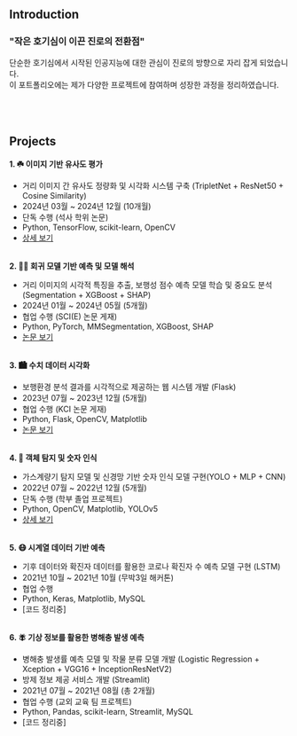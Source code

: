 
## Introduction
### **"작은 호기심이 이끈 진로의 전환점"**

단순한 호기심에서 시작된 인공지능에 대한 관심이 진로의 방향으로 자리 잡게 되었습니다.  
이 포트폴리오에는 제가 다양한 프로젝트에 참여하며 성장한 과정을 정리하였습니다.
<br><br><br><br>

## Projects
**1. ☘️ 이미지 기반 유사도 평가**
  - 거리 이미지 간 유사도 정량화 및 시각화 시스템 구축 (TripletNet + ResNet50 + Cosine Similarity)
  - 2024년 03월 ~ 2024년 12월 (10개월)
  - 단독 수행 (석사 학위 논문)
  - Python, TensorFlow, scikit-learn, OpenCV
  - [상세 보기](https://github.com/Jyeon-H/TripletNet)<br><br>
  
  
**2. 🚶🏻 회귀 모델 기반 예측 및 모델 해석**
- 거리 이미지의 시각적 특징을 추출, 보행성 점수 예측 모델 학습 및 중요도 분석 (Segmentation + XGBoost + SHAP)
- 2024년 01월 ~ 2024년 05월 (5개월)
- 협업 수행 (SCI(E) 논문 게재)
- Python, PyTorch, MMSegmentation, XGBoost, SHAP
- [논문 보기](https://doi.org/10.3390/app14104079)<br><br>
  
  
**3. 🏙️ 수치 데이터 시각화**
- 보행환경 분석 결과를 시각적으로 제공하는 웹 시스템 개발 (Flask)
- 2023년 07월 ~ 2023년 12월 (5개월)
- 협업 수행 (KCI 논문 게재)
- Python, Flask, OpenCV, Matplotlib
- [논문 보기](http://dx.doi.org/10.9723/jksiis.2023.28.6.045)<br><br>
  
  
**4. 🔢 객체 탐지 및 숫자 인식**
- 가스계량기 탐지 모델 및 신경망 기반 숫자 인식 모델 구현(YOLO + MLP + CNN)
- 2022년 07월 ~ 2022년 12월 (5개월)
- 단독 수행 (학부 졸업 프로젝트)
- Python, OpenCV, Matplotlib, YOLOv5
- [상세 보기](https://github.com/Jyeon-H/GasMeter)<br><br>
  
    
**5. 😷 시계열 데이터 기반 예측**
- 기후 데이터와 확진자 데이터를 활용한 코로나 확진자 수 예측 모델 구현 (LSTM)
- 2021년 10월 ~ 2021년 10월 (무박3일 해커톤)
- 협업 수행
- Python, Keras, Matplotlib, MySQL
- [코드 정리중]<br><br>
  
    
**6. 🪰 기상 정보를 활용한 병해충 발생 예측**
- 병해충 발생률 예측 모델 및 작물 분류 모델 개발 (Logistic Regression + Xception + VGG16 + InceptionResNetV2)
- 방제 정보 제공 서비스 개발 (Streamlit)
- 2021년 07월 ~ 2021년 08월 (총 2개월)
- 협업 수행 (교외 교육 팀 프로젝트)
- Python, Pandas, scikit-learn, Streamlit, MySQL
- [코드 정리중]
